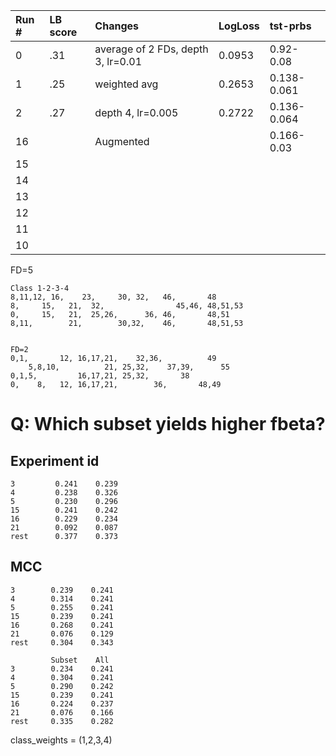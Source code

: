 
| Run #| LB score| Changes | LogLoss | tst-prbs |
|:--|:--|:--|:--|:--| 
| 0 | .31 | average of 2 FDs, depth 3, lr=0.01 | 0.0953 |0.92-0.08|
| 1 | .25 | weighted avg   | 0.2653 | 0.138-0.061 |
| 2 | .27| depth 4, lr=0.005| 0.2722 | 0.136-0.064 |
| 16 |  | Augmented | | 0.166-0.03 |
| 15 | |||
| 14 |
| 13 |
| 12 |
| 11 | 
| 10 |
FD=5
```
Class 1-2-3-4
8,11,12, 16,    23,     30, 32,   46,       48
8,     15,   21,  32,                45,46, 48,51,53
0,     15,   21,  25,26,      36, 46,       48,51
8,11,        21,        30,32,    46,       48,51,53


FD=2
0,1,       12, 16,17,21,    32,36,          49
    5,8,10,          21, 25,32,    37,39,      55
0,1,5,         16,17,21, 25,32,       38
0,    8,   12, 16,17,21,        36,       48,49
```

# Q: Which subset yields higher fbeta? 

## Experiment id

```
3         0.241    0.239
4         0.238    0.326
5         0.230    0.296
15        0.241    0.242
16        0.229    0.234
21        0.092    0.087
rest      0.377    0.373
```

## MCC
```
3        0.239    0.241
4        0.314    0.241
5        0.255    0.241
15       0.239    0.241
16       0.268    0.241
21       0.076    0.129
rest     0.304    0.343
```


```
         Subset    All
3        0.234    0.241
4        0.304    0.241
5        0.290    0.242
15       0.239    0.241
16       0.224    0.237
21       0.076    0.166
rest     0.335    0.282

```

class_weights = (1,2,3,4)
```
```
